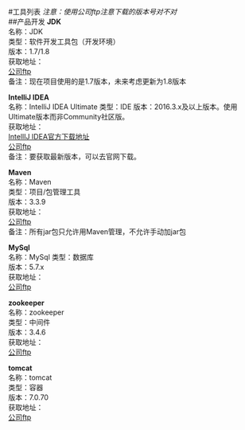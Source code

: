 #工具列表
*注意：使用公司ftp注意下载的版本号对不对*  
##产品开发
**JDK**  
名称：JDK  
类型：软件开发工具包（开发环境）  
版本：1.7/1.8  
获取地址：  
[公司ftp](ftp://10.20.21.71/软件/开发工具/Java/jdk/)   
备注：现在项目使用的是1.7版本，未来考虑更新为1.8版本  

**IntelliJ IDEA**  
名称：IntelliJ IDEA Ultimate
类型：IDE
版本：2016.3.x及以上版本。使用Ultimate版本而非Community社区版。  
获取地址：  
[IntellIJ IDEA官方下载地址](https://www.jetbrains.com/idea/download/)  
[公司ftp](ftp://10.20.21.71/软件/开发工具/Java/开发环境/idea/)  
备注：要获取最新版本，可以去官网下载。

**Maven**  
名称：Maven  
类型：项目/包管理工具  
版本：3.3.9  
获取地址：  
[公司ftp](ftp://10.20.21.71/软件/开发工具/Java/maven)  
备注：所有jar包只允许用Maven管理，不允许手动加jar包  

**MySql**  
名称：MySql
类型：数据库  
版本：5.7.x  
获取地址：  
[公司ftp](ftp://10.20.21.71/软件/数据库/MySql)  

**zookeeper**  
名称：zookeeper  
类型：中间件  
版本：3.4.6  
获取地址：  
[公司ftp](ftp://10.20.21.71/软件/开发工具/Java/zookeeper)  

**tomcat**  
名称：tomcat  
类型：容器  
版本：7.0.70  
获取地址：  
[公司ftp](ftp://10.20.21.71/软件/开发工具/Java/容器) 
